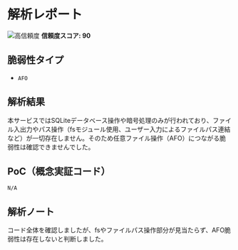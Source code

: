 # 解析レポート

![高信頼度](https://img.shields.io/badge/信頼度-高-red) **信頼度スコア: 90**

## 脆弱性タイプ

- `AFO`

## 解析結果

本サービスではSQLiteデータベース操作や暗号処理のみが行われており、ファイル入出力やパス操作（fsモジュール使用、ユーザー入力によるファイルパス連結など）が一切存在しません。そのため任意ファイル操作（AFO）につながる脆弱性は確認できませんでした。

## PoC（概念実証コード）

```text
N/A
```

## 解析ノート

コード全体を確認しましたが、fsやファイルパス操作部分が見当たらず、AFO脆弱性は存在しないと判断しました。


